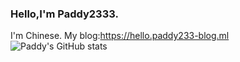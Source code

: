 ### Hello,I'm Paddy2333.

I'm Chinese.
My blog:https://hello.paddy233-blog.ml
![Paddy's GitHub stats](https://github-readme-stats.vercel.app/api?username=Paddy2333&count_private=true&show_icons=true)
